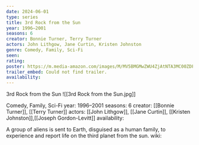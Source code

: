 ```yaml
---
date: 2024-06-01
type: series
title: 3rd Rock from the Sun
year: 1996–2001
seasons: 6
creator: Bonnie Turner, Terry Turner
actors: John Lithgow, Jane Curtin, Kristen Johnston
genre: Comedy, Family, Sci-Fi
seen:
rating: 
poster: https://m.media-amazon.com/images/M/MV5BMGMwZWU4ZjAtNTA3MC00ZDFkLWE3YzQtZjdiMTk3ZDJiMDM0XkEyXkFqcGdeQXVyNTA4NzY1MzY@._V1_SX300.jpg
trailer_embed: Could not find trailer.
availability:
---
```

3rd Rock from the Sun
![[3rd Rock from the Sun.jpg]]

Comedy, Family, Sci-Fi
year: 1996–2001
seasons: 6
creator: [[Bonnie Turner]], [[Terry Turner]]
actors: [[John Lithgow]], [[Jane Curtin]], [[Kristen Johnston]],[[Joseph Gordon-Levitt]]
availability:

A group of aliens is sent to Earth, disguised as a human family, to experience and report life on the third planet from the sun.
wiki: 


